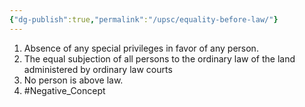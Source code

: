 ```yaml
---
{"dg-publish":true,"permalink":"/upsc/equality-before-law/"}
---
```


1. Absence of any special privileges in favor of any person.
2. The equal subjection of all persons to the ordinary law of the land administered  by ordinary law courts
3. No person is above law.
4. #Negative_Concept
